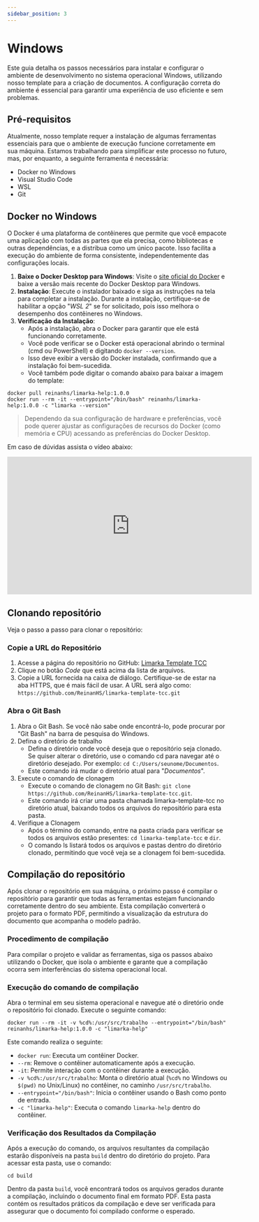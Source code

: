 ```yaml
---
sidebar_position: 3
---
```


# Windows

Este guia detalha os passos necessários para instalar e configurar o ambiente de desenvolvimento no sistema operacional Windows, utilizando nosso template para a criação de documentos. A configuração correta do ambiente é essencial para garantir uma experiência de uso eficiente e sem problemas.

## Pré-requisitos

Atualmente, nosso template requer a instalação de algumas ferramentas essenciais para que o ambiente de execução funcione corretamente em sua máquina. Estamos trabalhando para simplificar este processo no futuro, mas, por enquanto, a seguinte ferramenta é necessária:

- Docker no Windows
- Visual Studio Code
- WSL
- Git

## Docker no Windows

O Docker é uma plataforma de contêineres que permite que você empacote uma aplicação com todas as partes que ela precisa, como bibliotecas e outras dependências, e a distribua como um único pacote. Isso facilita a execução do ambiente de forma consistente, independentemente das configurações locais.

1. **Baixe o Docker Desktop para Windows**: Visite o [site oficial do Docker](https://www.docker.com/products/docker-desktop/) e baixe a versão mais recente do Docker Desktop para Windows.
1. **Instalação**: Execute o instalador baixado e siga as instruções na tela para completar a instalação. Durante a instalação, certifique-se de habilitar a opção "*WSL 2*" se for solicitado, pois isso melhora o desempenho dos contêineres no Windows.
1. **Verificação da Instalação**:
   - Após a instalação, abra o Docker para garantir que ele está funcionando corretamente.
   - Você pode verificar se o Docker está operacional abrindo o terminal (cmd ou PowerShell) e digitando `docker --version`.
   - Isso deve exibir a versão do Docker instalada, confirmando que a instalação foi bem-sucedida.
   - Você também pode digitar o comando abaixo para baixar a imagem do template:

```shell
docker pull reinanhs/limarka-help:1.0.0
docker run --rm -it --entrypoint="/bin/bash" reinanhs/limarka-help:1.0.0 -c "limarka --version"
```

> Dependendo da sua configuração de hardware e preferências, você pode querer ajustar as configurações de recursos do Docker (como memória e CPU) acessando as preferências do Docker Desktop.

Em caso de dúvidas assista o vídeo abaixo:

<iframe width="560" height="315" src="https://www.youtube.com/embed/umFz3MRTSN0?si=IZe7Ntanw6LwZbgz" title="YouTube video player" frameborder="0" allow="accelerometer; autoplay; clipboard-write; encrypted-media; gyroscope; picture-in-picture; web-share" referrerpolicy="strict-origin-when-cross-origin" allowfullscreen></iframe>

## Clonando repositório

Veja o passo a passo para clonar o repositório:

### Copie a URL do Repositório


1. Acesse a página do repositório no GitHub: [Limarka Template TCC](https://github.com/ReinanHS/limarka-template-tcc)
1. Clique no botão *Code* que está acima da lista de arquivos.
1. Copie a URL fornecida na caixa de diálogo. Certifique-se de estar na aba HTTPS, que é mais fácil de usar. A URL será algo como: `https://github.com/ReinanHS/limarka-template-tcc.git`

### Abra o Git Bash

1. Abra o Git Bash. Se você não sabe onde encontrá-lo, pode procurar por "Git Bash" na barra de pesquisa do Windows.
1. Defina o diretório de trabalho
   - Defina o diretório onde você deseja que o repositório seja clonado. Se quiser alterar o diretório, use o comando cd para navegar até o diretório desejado. Por exemplo: `cd C:/Users/seunome/Documentos`.
   - Este comando irá mudar o diretório atual para "*Documentos*".
1. Execute o comando de clonagem
   - Execute o comando de clonagem no Git Bash: `git clone https://github.com/ReinanHS/limarka-template-tcc.git`.
   - Este comando irá criar uma pasta chamada limarka-template-tcc no diretório atual, baixando todos os arquivos do repositório para esta pasta.
1. Verifique a Clonagem
   - Após o término do comando, entre na pasta criada para verificar se todos os arquivos estão presentes: `cd limarka-template-tcc` e `dir`.
   - O comando ls listará todos os arquivos e pastas dentro do diretório clonado, permitindo que você veja se a clonagem foi bem-sucedida.

## Compilação do repositório

Após clonar o repositório em sua máquina, o próximo passo é compilar o repositório para garantir que todas as ferramentas estejam funcionando corretamente dentro do seu ambiente. Esta compilação converterá o projeto para o formato PDF, permitindo a visualização da estrutura do documento que acompanha o modelo padrão.

### Procedimento de compilação

Para compilar o projeto e validar as ferramentas, siga os passos abaixo utilizando o Docker, que isola o ambiente e garante que a compilação ocorra sem interferências do sistema operacional local.

### Execução do comando de compilação

Abra o terminal em seu sistema operacional e navegue até o diretório onde o repositório foi clonado. Execute o seguinte comando:

```shell
docker run --rm -it -v %cd%:/usr/src/trabalho --entrypoint="/bin/bash" reinanhs/limarka-help:1.0.0 -c "limarka-help"
```

Este comando realiza o seguinte:

- `docker run`: Executa um contêiner Docker.
- `--rm`: Remove o contêiner automaticamente após a execução.
- `-it`: Permite interação com o contêiner durante a execução.
- `-v %cd%:/usr/src/trabalho`: Monta o diretório atual (`%cd%` no Windows ou `$(pwd)` no Unix/Linux) no contêiner, no caminho `/usr/src/trabalho`.
- `--entrypoint="/bin/bash"`: Inicia o contêiner usando o Bash como ponto de entrada.
- `-c "limarka-help"`: Executa o comando `limarka-help` dentro do contêiner.

### Verificação dos Resultados da Compilação

Após a execução do comando, os arquivos resultantes da compilação estarão disponíveis na pasta `build` dentro do diretório do projeto. Para acessar esta pasta, use o comando:

```shell
cd build
```

Dentro da pasta `build`, você encontrará todos os arquivos gerados durante a compilação, incluindo o documento final em formato PDF. Esta pasta contém os resultados práticos da compilação e deve ser verificada para assegurar que o documento foi compilado conforme o esperado.
